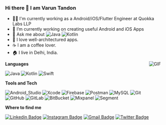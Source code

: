 ### Hi there 👋 I am Varun Tandon

- 👨‍💻 I'm currently working as a Android/iOS/Flutter Engineer at Quokka Labs LLP
- 🔭 I’m currently working on creating useful Android and iOS Apps
- 💬 Ask me about 
![Java](https://img.shields.io/badge/-android-darkgrey?style=flat-square&logo=android)
![Kotlin](https://img.shields.io/badge/-iOS-black?style=flat-square&logo=iOS)
- 🎯 I love well-architectured apps.
- :coffee: I am a coffee lover.
- 🏠 I live in Delhi, India.

<img align="right" alt="GIF" src="https://media.giphy.com/media/13HgwGsXF0aiGY/giphy.gif" />

**Languages**

![Java](https://img.shields.io/badge/-java-f89820?style=flat-square&logo=java)
![Kotlin](https://img.shields.io/badge/-Kotlin-black?style=flat-square&logo=kotlin)
![Swift](https://img.shields.io/badge/-Swift-darkgrey?style=flat-square&logo=swift)

**Tools and Tech**

![Android_Studio](https://img.shields.io/badge/-Android_Studio-grey?style=flat-square&logo=android-studio)
![Xcode](https://img.shields.io/badge/-Xcode-grey?style=flat-square&logo=xcode)
![Firebase](https://img.shields.io/badge/-Firebase-ffa611?style=flat-square&logo=firebase)
![Postman](https://img.shields.io/badge/-Postman-1A74Ed?style=flat-square&logo=postman)
![MySQL](https://img.shields.io/badge/-MySQL-black?style=flat-square&logo=mysql)
![Git](https://img.shields.io/badge/-Git-black?style=flat-square&logo=git)
![GitHub](https://img.shields.io/badge/-GitHub-211f1f?style=flat-square&logo=github)
![GitLab](https://img.shields.io/badge/-GitLab-fC6d27?style=flat-square&logo=gitlab)
![BitBucket](https://img.shields.io/badge/-BitBucket-1A74Ed?style=flat-square&logo=bitbucket)
![Mixpanel](https://img.shields.io/badge/-Mixpanel-1A74Ed?style=flat-square&logo=mixpanel)
![Segment](https://img.shields.io/badge/-segment-1A74Ed?style=flat-square&logo=segment)

**Where to find me**

[![Linkedin Badge](https://img.shields.io/badge/-Varun_Tandon-0e76a8?style=flat-square&logo=Linkedin&logoColor=white&link=https://www.linkedin.com/in/androidvarun/)](https://www.linkedin.com/in/androidvarun/)
[![Instagram Badge](https://img.shields.io/badge/-va__run__tandon-d7008a?style=flat-square&logo=instagram&logoColor=white&link=https://www.instagram.com/va_run_tandon)](https://www.instagram.com/va_run_tandon)
[![Gmail Badge](https://img.shields.io/badge/-varuntandon28121993@gmail.com-d44638?style=flat-square&logo=Gmail&logoColor=white&link=mailto:varuntandon28121993@gmail.com)](mailto:varuntandon28121993@gmail.com)
[![Twitter Badge](https://img.shields.io/badge/-@meeVarunAhe-00acee?style=flat-square&logo=Twitter&logoColor=white&link=https://twitter.com/meeVarunAhe)](https://twitter.com/meeVarunAhe)
